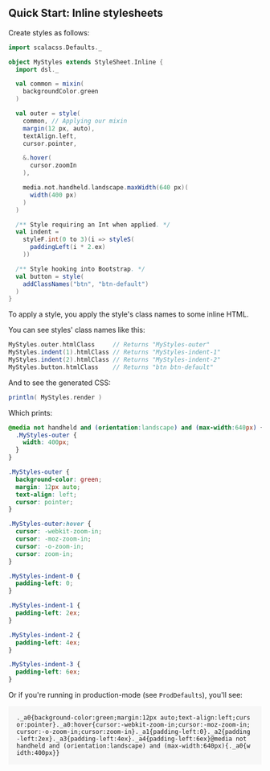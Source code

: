 ## Quick Start: Inline stylesheets

Create styles as follows:

```scala
import scalacss.Defaults._

object MyStyles extends StyleSheet.Inline {
  import dsl._

  val common = mixin(
    backgroundColor.green
  )

  val outer = style(
    common, // Applying our mixin
    margin(12 px, auto),
    textAlign.left,
    cursor.pointer,

    &.hover(
      cursor.zoomIn
    ),

    media.not.handheld.landscape.maxWidth(640 px)(
      width(400 px)
    )
  )

  /** Style requiring an Int when applied. */
  val indent =
    styleF.int(0 to 3)(i => styleS(
      paddingLeft(i * 2.ex)
    ))

  /** Style hooking into Bootstrap. */
  val button = style(
    addClassNames("btn", "btn-default")
  )
}
```

To apply a style, you apply the style's class names to some inline HTML.

You can see styles' class names like this:

```scala
MyStyles.outer.htmlClass     // Returns "MyStyles-outer"
MyStyles.indent(1).htmlClass // Returns "MyStyles-indent-1"
MyStyles.indent(2).htmlClass // Returns "MyStyles-indent-2"
MyStyles.button.htmlClass    // Returns "btn btn-default"
```

And to see the generated CSS:
```scala
println( MyStyles.render )
```

Which prints:
```css
@media not handheld and (orientation:landscape) and (max-width:640px) {
  .MyStyles-outer {
    width: 400px;
  }
}

.MyStyles-outer {
  background-color: green;
  margin: 12px auto;
  text-align: left;
  cursor: pointer;
}

.MyStyles-outer:hover {
  cursor: -webkit-zoom-in;
  cursor: -moz-zoom-in;
  cursor: -o-zoom-in;
  cursor: zoom-in;
}

.MyStyles-indent-0 {
  padding-left: 0;
}

.MyStyles-indent-1 {
  padding-left: 2ex;
}

.MyStyles-indent-2 {
  padding-left: 4ex;
}

.MyStyles-indent-3 {
  padding-left: 6ex;
}
```

Or if you're running in production-mode (see `ProdDefaults`), you'll see:
<div style="padding:16px; background-color: #f7f7f7">
<code style="word-break:break-all" class="lang-css">._a0{background-color:green;margin:12px auto;text-align:left;cursor:pointer}._a0:hover{cursor:-webkit-zoom-in;cursor:-moz-zoom-in;cursor:-o-zoom-in;cursor:zoom-in}._a1{padding-left:0}._a2{padding-left:2ex}._a3{padding-left:4ex}._a4{padding-left:6ex}@media not handheld and (orientation:landscape) and (max-width:640px){._a0{width:400px}}</code>
</div>
